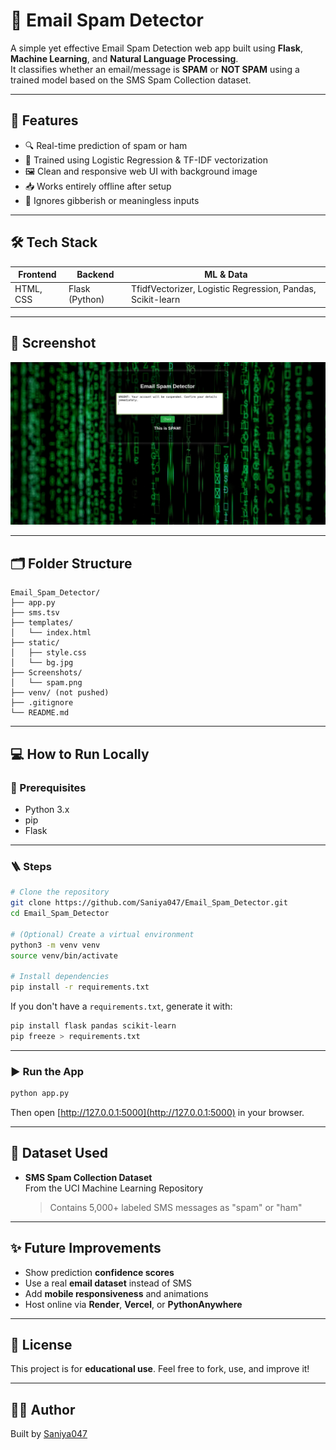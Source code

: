
# 📧 Email Spam Detector

A simple yet effective Email Spam Detection web app built using **Flask**, **Machine Learning**, and **Natural Language Processing**.  
It classifies whether an email/message is **SPAM** or **NOT SPAM** using a trained model based on the SMS Spam Collection dataset.

---

## 🚀 Features

- 🔍 Real-time prediction of spam or ham  
- 🧠 Trained using Logistic Regression & TF-IDF vectorization  
- 🖼️ Clean and responsive web UI with background image  
- 📥 Works entirely offline after setup  
- 🔐 Ignores gibberish or meaningless inputs  

---

## 🛠️ Tech Stack

| Frontend      | Backend        | ML & Data                            |
|---------------|----------------|--------------------------------------|
| HTML, CSS     | Flask (Python) | TfidfVectorizer, Logistic Regression, Pandas, Scikit-learn |

---

## 📸 Screenshot

<div align="center">
  <img src="Screenshots/Spam.png" alt="Spam Detector UI" width="700"/>
</div>

---

## 🗂 Folder Structure

```
Email_Spam_Detector/
├── app.py
├── sms.tsv
├── templates/
│   └── index.html
├── static/
│   ├── style.css
│   └── bg.jpg
├── Screenshots/
│   └── spam.png
├── venv/ (not pushed)
├── .gitignore
└── README.md
```

---

## 💻 How to Run Locally

### 🔧 Prerequisites

- Python 3.x  
- pip  
- Flask  

---

### 🪜 Steps

```bash
# Clone the repository
git clone https://github.com/Saniya047/Email_Spam_Detector.git
cd Email_Spam_Detector

# (Optional) Create a virtual environment
python3 -m venv venv
source venv/bin/activate

# Install dependencies
pip install -r requirements.txt
```

If you don't have a `requirements.txt`, generate it with:

```bash
pip install flask pandas scikit-learn
pip freeze > requirements.txt
```

---

### ▶️ Run the App

```bash
python app.py
```

Then open [http://127.0.0.1:5000](http://127.0.0.1:5000) in your browser.

---

## 📂 Dataset Used

- **SMS Spam Collection Dataset**  
  From the UCI Machine Learning Repository  
  > Contains 5,000+ labeled SMS messages as "spam" or "ham"

---

## ✨ Future Improvements

- Show prediction **confidence scores**  
- Use a real **email dataset** instead of SMS  
- Add **mobile responsiveness** and animations  
- Host online via **Render**, **Vercel**, or **PythonAnywhere**

---

## 📄 License

This project is for **educational use**. Feel free to fork, use, and improve it!

---

## 🙋‍♀️ Author

Built  by [Saniya047](https://github.com/Saniya047)
